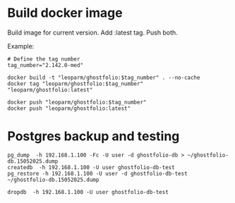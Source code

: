 # Build docker image

Build image for current version.
Add :latest tag.
Push both.

Example:

```shell
# Define the tag number
tag_number="2.142.0-med"

docker build -t "leoparm/ghostfolio:$tag_number" . --no-cache
docker tag "leoparm/ghostfolio:$tag_number" "leoparm/ghostfolio:latest"

docker push "leoparm/ghostfolio:$tag_number"
docker push "leoparm/ghostfolio:latest"
```

# Postgres backup and testing

```
pg_dump  -h 192.168.1.100 -Fc -U user -d ghostfolio-db > ~/ghostfolio-db.15052025.dump
createdb  -h 192.168.1.100 -U user ghostfolio-db-test
pg_restore -h 192.168.1.100 -U user -d ghostfolio-db-test ~/ghostfolio-db.15052025.dump

dropdb  -h 192.168.1.100 -U user ghostfolio-db-test
```
